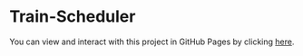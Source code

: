 # Train-Scheduler


You can view and interact with this project in GitHub Pages by clicking [here](https://enimocks.github.io/Train-Scheduler).
